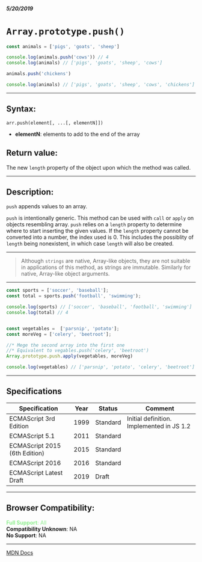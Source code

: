 ##### 5/20/2019
# `Array.prototype.push()`

```js
const animals = ['pigs', 'goats', 'sheep']

console.log(animals.push('cows')) // 4
console.log(animals) // ['pigs', 'goats', 'sheep', 'cows']

animals.push('chickens')

console.log(animals) // ['pigs', 'goats', 'sheep', 'cows', 'chickens']
```

---

## Syntax:
`arr.push(element[, ...[, elementN]])`

* **elementN**: elements to add to the end of the array

## Return value:
The new `length` property of the object upon which the method was called.

---

## Description:
`push` appends values to an array.

`push` is intentionally generic.  This method can be used with `call` or `apply` on objects resembling array.  `push` relies on a `length` property to determine where to start inserting the given values.  If the `length` property cannot be converted into a number, the index used is 0.  This includes the possiblity of `length` being nonexistent, in which case `length` will also be created.

---

  >Although `strings` are native, Array-like objects, they are not suitable in applications of this method, as strings are immutable.  Similarly for native, Array-like object arguments.

---

```js
const sports = ['soccer', 'baseball'];
const total = sports.push('football', 'swimming');

console.log(sports) // ['soccer', 'baseball', 'football', 'swimming']
console.log(total) // 4


const vegetables =  ['parsnip', 'potato'];
const moreVeg = ['celery', 'beetroot'];

//* Mege the second array into the first one
//* Equivalent to vegables.push('celery', 'beetroot')
Array.prototype.push.apply(vegetables, moreVeg)

console.log(vegetables) // ['parsnip', 'potato', 'celery', 'beetroot']
```

---

## Specifications
| Specification | Year | Status | Comment |
|---|---|---|---|
| ECMAScript 3rd Edition | 1999 | Standard | Initial definition. Implemented in JS 1.2 |
| ECMAScript 5.1 | 2011 | Standard |  |
| ECMAScript 2015 (6th Edition) | 2015 | Standard |  |
| ECMAScript 2016 | 2016 | Standard |  |
| ECMAScript Latest Draft | 2019 | Draft |  |

---

## Browser Compatibility:
<span style="color: lightgreen">**Full Support**: All</span>  
**Compatibility Unknown**: NA  
**No Support**: NA

---

[MDN Docs](https://developer.mozilla.org/en-US/docs/Web/JavaScript/Reference/Global_Objects/Array/push)